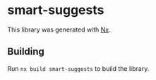 # smart-suggests

This library was generated with [Nx](https://nx.dev).

## Building

Run `nx build smart-suggests` to build the library.
